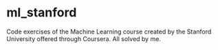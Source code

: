 # ml_stanford
Code exercises of the Machine Learning course created by the Stanford University offered through Coursera. All solved by me.
